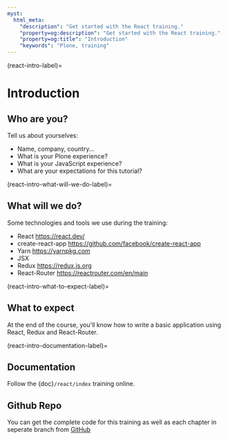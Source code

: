 ```yaml
---
myst:
  html_meta:
    "description": "Get started with the React training."
    "property=og:description": "Get started with the React training."
    "property=og:title": "Introduction"
    "keywords": "Plone, training"
---
```


(react-intro-label)=

# Introduction

## Who are you?

Tell us about yourselves:

- Name, company, country...
- What is your Plone experience?
- What is your JavaScript experience?
- What are your expectations for this tutorial?

(react-intro-what-will-we-do-label)=

## What will we do?

Some technologies and tools we use during the training:

- React https://react.dev/
- create-react-app https://github.com/facebook/create-react-app
- Yarn https://yarnpkg.com
- JSX
- Redux https://redux.js.org
- React-Router https://reactrouter.com/en/main

(react-intro-what-to-expect-label)=

## What to expect

At the end of the course, you'll know how to write a basic application using
React, Redux and React-Router.

(react-intro-documentation-label)=

## Documentation

Follow the {doc}`/react/index` training online.

## Github Repo

You can get the complete code for this training as well as each chapter in seperate branch from [GitHub](https://github.com/iFlameing/plone-react-training)
